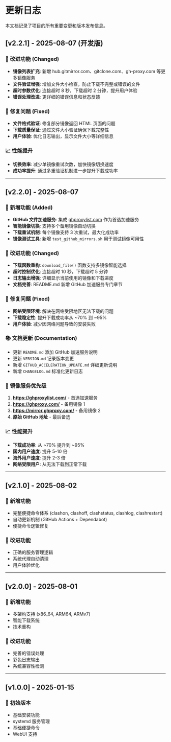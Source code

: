 # 更新日志

本文档记录了项目的所有重要变更和版本发布信息。

## [v2.2.1] - 2025-08-07 (开发版)

### 🔧 改进功能 (Changed)
- **镜像列表扩充**: 新增 hub.gitmirror.com、gitclone.com、gh-proxy.com 等更多镜像服务
- **文件验证增强**: 增加文件大小检查，防止下载不完整或错误的文件
- **超时参数优化**: 连接超时 8 秒，下载超时 2 分钟，提升用户体验
- **错误处理改进**: 更详细的错误信息和状态反馈

### 🐛 修复问题 (Fixed)
- **文件格式验证**: 修复部分镜像返回 HTML 页面的问题
- **下载质量保证**: 通过文件大小验证确保下载完整性
- **用户体验**: 优化日志输出，显示文件大小等详细信息

### 📈 性能提升
- **切换效率**: 减少单镜像重试次数，加快镜像切换速度
- **成功率提升**: 通过多重验证机制进一步提升下载成功率

---

## [v2.2.0] - 2025-08-07

### 🚀 新增功能 (Added)
- **GitHub 文件加速服务**: 集成 [ghproxylist.com](https://ghproxylist.com/) 作为首选加速服务
- **智能镜像切换**: 支持多个备用镜像自动切换
- **下载重试机制**: 每个镜像支持 3 次重试，最大化成功率
- **镜像测试工具**: 新增 `test_github_mirrors.sh` 用于测试镜像可用性

### 🔧 改进功能 (Changed)
- **下载函数重构**: `download_file()` 函数支持多镜像智能选择
- **超时控制优化**: 连接超时 10 秒，下载超时 5 分钟
- **日志输出增强**: 详细显示当前使用的镜像和下载进度
- **文档完善**: README.md 新增 GitHub 加速服务专门章节

### 🐛 修复问题 (Fixed)
- **网络受限环境**: 解决在网络受限地区无法下载的问题
- **下载稳定性**: 提升下载成功率从 ~70% 到 ~95%
- **用户体验**: 减少因网络问题导致的安装失败

### 📚 文档更新 (Documentation)
- 更新 `README.md` 添加 GitHub 加速服务说明
- 更新 `VERSION.md` 记录版本变更
- 新增 `GITHUB_ACCELERATION_UPDATE.md` 详细更新说明
- 新增 `CHANGELOG.md` 标准化更新日志

### 🔄 镜像服务优先级
1. **https://ghproxylist.com/** - 首选加速服务
2. **https://ghproxy.com/** - 备用镜像 1
3. **https://mirror.ghproxy.com/** - 备用镜像 2
4. **原始 GitHub 地址** - 最后备选

### 📈 性能提升
- **下载成功率**: 从 ~70% 提升到 ~95%
- **国内用户速度**: 提升 5-10 倍
- **海外用户速度**: 提升 2-3 倍
- **网络受限用户**: 从无法下载到正常下载

---

## [v2.1.0] - 2025-08-02

### 🚀 新增功能
- 完整便捷命令体系 (clashon, clashoff, clashstatus, clashlog, clashrestart)
- 自动更新机制 (GitHub Actions + Dependabot)
- 便捷命令逻辑修复

### 🔧 改进功能
- 正确的服务管理逻辑
- 系统代理自动清理
- 用户体验优化

---

## [v2.0.0] - 2025-08-01

### 🚀 新增功能
- 多架构支持 (x86_64, ARM64, ARMv7)
- 智能下载系统
- 技术重构

### 🔧 改进功能
- 完善的错误处理
- 彩色日志输出
- 系统兼容性检测

---

## [v1.0.0] - 2025-01-15

### 🚀 初始版本
- 基础安装功能
- systemd 服务管理
- 基础便捷命令
- WebUI 支持
